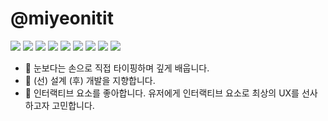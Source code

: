 # @miyeonitit 
<img src="https://img.shields.io/badge/React-61DAFB?style=flat-square&logo=React&logoColor=black"/> <img src="https://img.shields.io/badge/Next.js-000000?style=flat-square&logo=Next.js&logoColor=white"/> <img src="https://img.shields.io/badge/Javascript-F7DF1E?style=flat-square&logo=javascript&logoColor=black"/>  <img src="https://img.shields.io/badge/TypeScript-3178C6?style=flat-square&logo=Typescript&logoColor=white"/> <img src="https://img.shields.io/badge/Sass-CC6699?style=flat-square&logo=Sass&logoColor=white"/> <img src="https://img.shields.io/badge/Styled Components-CC6699?style=flat-square&logo=Styled-components&logoColor=white"/> 
<img src="https://img.shields.io/badge/Zustand-FFBB00?style=flat-square&logo=&logoColor=white"/> <img src="https://img.shields.io/badge/Recoil-3578E5?style=flat-square&logo=recoil&logoColor=white"/> <img src="https://img.shields.io/badge/rrpec9@gmail.com-ffffff?style=flat-square&logo=gmail&logoColor=black"/>


- 🌱 눈보다는 손으로 직접 타이핑하며 깊게 배웁니다.
- 🔭 (선) 설계 (후) 개발을 지향합니다.
- 👯 인터랙티브 요소를 좋아합니다. 유저에게 인터랙티브 요소로 최상의 UX를 선사하고자 고민합니다.
